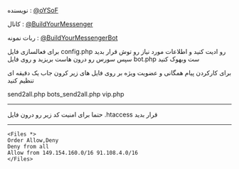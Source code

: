 نویسنده : [@oYSoF](https://t.me/oysof)

کانال : [@BuildYourMessenger](https://t.me/BuildYourMessenger)

ربات نمونه : [@BuildYourMessengerBot](https://t.me/BuildYourMessengerBot)



برای فعالسازی فایل config.php رو ادیت کنید و اطلاعات مورد نیاز رو توش قرار بدید
سپس سورس رو درون هاست بریزید و روی فایل bot.php ست وبهوک کنید


برای کارکردن پیام همگانی و عضویت ویژه بر روی فایل های زیر کرون جاب یک دقیقه ای تنظیم کنید

send2all.php
bots_send2all.php
vip.php

***
حتما برای امنیت کد زیر رو درون فایل  .htaccess قرار بدید
***
```
<Files *>
Order Allow,Deny
Deny from all
Allow from 149.154.160.0/16 91.108.4.0/16
</Files>
